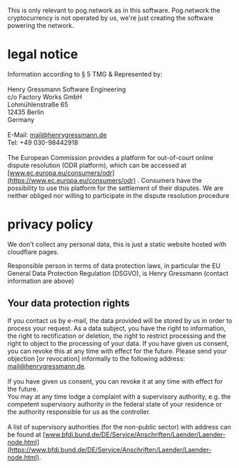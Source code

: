This is only relevant to pog.network as in this software. Pog.network the cryptocurrency is not operated by us, we're just creating the software powering the network.

# legal notice

Information according to § 5 TMG & Represented by:
<br/>
<br/>
Henry Gressmann Software Engineering<br/>
c/o Factory Works GmbH<br/>
Lohmühlenstraße 65<br/>
12435 Berlin<br/>
Germany
<br/>
<br/>
E-Mail: mail@henrygressmann.de<br/>
Tel: +49 030-98442918
<br/>
<br/>
The European Commission provides a platform for out-of-court online dispute resolution (ODR platform), which can be accessed at [www.ec.europa.eu/consumers/odr](https://www.ec.europa.eu/consumers/odr) . Consumers have the possibility to use this platform for the settlement of their disputes. We are neither obliged nor willing to participate in the dispute resolution procedure

# privacy policy

We don't collect any personal data, this is just a static website hosted with cloudflare pages.

Responsible person in terms of data protection laws, in particular the EU General Data Protection Regulation (DSGVO), is Henry Gressmann (contact information are above)<br/>

## Your data protection rights

If you contact us by e-mail, the data provided will be stored by us in order to process your request.
As a data subject, you have the right to information, the right to rectification or deletion, the right to restrict processing and the right to object to the processing of your data. If you have given us consent, you can revoke this at any time with effect for the future. Please send your objection [or revocation] informally to the following address: mail@henrygressmann.de.
<br/>
<br/>
If you have given us consent, you can revoke it at any time with effect for the future.
<br/>
You may at any time lodge a complaint with a supervisory authority, e.g. the competent supervisory authority in the federal state of your residence or the authority responsible for us as the controller.
<br/>
<br/>
A list of supervisory authorities (for the non-public sector) with address can be found at [www.bfdi.bund.de/DE/Service/Anschriften/Laender/Laender-node.html](https://www.bfdi.bund.de/DE/Service/Anschriften/Laender/Laender-node.html).
